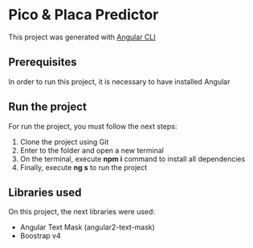 # Pico & Placa Predictor

This project was generated with [Angular CLI](https://github.com/angular/angular-cli) 

## Prerequisites

In order to run this project, it is necessary to have installed Angular

## Run the project

For run the project, you must follow the next steps:
1. Clone the project using Git
2. Enter to the folder and open a new terminal
3. On the terminal, execute **npm i** command to install all dependencies
4. Finally, execute **ng s** to run the project

## Libraries used

On this project, the next libraries were used:
- Angular Text Mask (angular2-text-mask)
- Boostrap v4